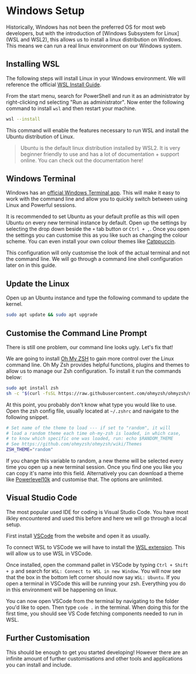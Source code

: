 # Windows Setup

Historically, Windows has not been the preferred OS for most web developers, but with the introduction of [Windows Subsystem for Linux] (WSL and WSL2), this allows us to install a linux distribution on Windows. This means we can run a real linux environment on our Windows system.

## Installing WSL

The following steps will install Linux in your Windows environment. We will reference the official [WSL Install Guide](https://learn.microsoft.com/en-us/windows/wsl/install).

From the start menu, search for PowerShell and run it as an administrator by right-clicking nd selecting "Run as administrator". Now enter the following command to install `wsl` and then restart your machine.

```sh
wsl --install
```

This command will enable the features necessary to run WSL and install the Ubuntu distribution of Linux.

> Ubuntu is the default linux distribution installed by WSL2. It is very beginner friendly to use and has a lot of documentation + support online. You can check out the documentation here!

## Windows Terminal

Windows has an [official Windows Terminal app](https://apps.microsoft.com/detail/9n0dx20hk701?rtc=1&hl=en-au&gl=AU). This will make it easy to work with the command line and allow you to quickly switch between using Linux and Powerful sessions.

It is recommended to set Ubuntu as your default profile as this will open Ubuntu on every new terminal instance by default. Open up the settings by selecting the drop down beside the `+` tab button or `Ctrl + ,`. Once you open the settings you can customise this as you like such as changing the colour scheme. You can even install your own colour themes like [Catppuccin](https://github.com/catppuccin/windows-terminal).

This configuration will only customise the look of the actual terminal and not the command line. We will go through a command line shell configuration later on in this guide.

## Update the Linux

Open up an Ubuntu instance and type the following command to update the kernel.

```sh
sudo apt update && sudo apt upgrade
```

## Customise the Command Line Prompt

There is still one problem, our command line looks ugly. Let's fix that!

We are going to install [Oh My ZSH](https://ohmyz.sh/) to gain more control over the Linux command line. Oh My Zsh provides helpful functions, plugins and themes to allow us to manage our Zsh configuration. To install it run the commands below:

```sh
sudo apt install zsh
sh -c "$(curl -fsSL https://raw.githubusercontent.com/ohmyzsh/ohmyzsh/master/tools/install.sh)"
```

At this point, you probably don't know what type you would like to use. Open the zsh config file, usually located at `~/.zshrc` and navigate to the following snippet.

```bash
# Set name of the theme to load --- if set to "random", it will
# load a random theme each time oh-my-zsh is loaded, in which case,
# to know which specific one was loaded, run: echo $RANDOM_THEME
# See https://github.com/ohmyzsh/ohmyzsh/wiki/Themes
ZSH_THEME="random"
```

If you change this variable to random, a new theme will be selected every time you open up a new terminal session. Once you find one you like you can copy it's name into this field. Alternatively you can download a theme like [Powerlevel10k](https://github.com/romkatv/powerlevel10k) and customise that. The options are unlimited.

## Visual Studio Code

The most popular used IDE for coding is Visual Studio Code. You have most ilkley encountered and used this before and here we will go through a local setup.

First install [VSCode](https://code.visualstudio.com/) from the website and open it as usually.

To connect WSL to VSCode we will have to install the [WSL extension](https://marketplace.visualstudio.com/items?itemName=ms-vscode-remote.remote-wsl). This will allow us to use WSL in VSCode.

Once installed, open the command pallet in VSCode by typing `Ctrl + Shift + p` and search for `WSL: Connect to WSL in new Window`. You will now see that the box in the bottom left corner should now say `WSL: Ubuntu`. If you open a terminal in VSCode this will be running your zsh. Everything you do in this environment will be happening on linux.

You can now open VSCode from the terminal by navigating to the folder you'd like to open. Then type `code .` in the terminal. When doing this for the first time, you should see VS Code fetching components needed to run in WSL.

## Further Customisation

This should be enough to get you started developing! However there are an infinite amount of further customisations and other tools and applications you can install and include.
